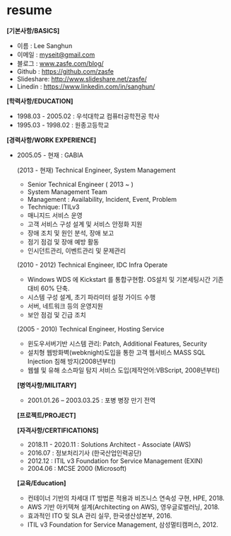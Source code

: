 # resume

**[기본사항/BASICS]**
- 이름 : Lee Sanghun
- 이메일 : myseit@gmail.com
- 블로그 : www.zasfe.com/blog/
- Github : https://github.com/zasfe
- Slideshare: http://www.slideshare.net/zasfe/
- Linedin : https://www.linkedin.com/in/sanghun/


**[학력사항/EDUCATION]**
- 1998.03 - 2005.02 : 우석대학교 컴퓨터공학전공 학사
- 1995.03 - 1998.02 : 원종고등학교

**[경력사항/WORK EXPERIENCE]**
- 2005.05 - 현재 : GABIA

  (2013 - 현재) Technical Engineer, System Management

  * Senior Technical Engineer ( 2013 ~ )
  * System Management Team
  * Management : Availability, Incident, Event, Problem
  * Technique: ITILv3
  * 매니지드 서비스 운영
  * 고객 서비스 구성 설계 및 서비스 안정화 지원
  * 장애 조치 및 원인 분석, 장애 보고
  * 점기 점검 및 장애 예방 활동
  * 인시던트관리, 이벤트관리 및 문제관리

  (2010 - 2012) Technical Engineer, IDC Infra Operate
  
  * Windows WDS 에 Kickstart 를 통합구현함. OS설치 및 기본세팅시간 기존대비 60% 단축.
  * 시스템 구성 설계, 초기 파라미터 설정 가이드 수행
  * 서버, 네트워크 등의 운영지원
  * 보안 점검 및 긴급 조치
  
  (2005 - 2010) Technical Engineer, Hosting Service
  
  * 윈도우서버기반 시스템 관리: Patch, Additional Features, Security 
  * 설치형 웹방화벽(webknight)도입을 통한 고객 웹서비스 MASS SQL Injection 침해 방지(2008년부터)
  * 웹쉘 및 유해 소스파일 탐지 서비스 도입(제작언어:VBScript, 2008년부터)
  
  **[병역사항/MILITARY]**
  
  * 2001.01.26 – 2003.03.25 : 포병 병장 만기 전역
  
  **[프로젝트/PROJECT]**
  
  **[자격사항/CERTIFICATIONS]**
  
  * 2018.11 - 2020.11 : Solutions Architect - Associate (AWS)
  * 2016.07 : 정보처리기사 (한국산업인력공단)
  * 2012.12 : ITIL v3 Foundation for Service Management  (EXIN)
  * 2004.06 : MCSE 2000 (Microsoft)
  
  
  **[교육/Education]**
  
  * 컨테이너 기반의 차세대 IT 방법론 적용과 비즈니스 연속성 구현, HPE, 2018.
  * AWS 기반 아키텍쳐 설계(Architecting on AWS), 영우글로벌러닝, 2018.
  * 효과적인 ITO 및 SLA 관리 실무, 한국생산성본부, 2016.
  * ITIL v3 Foundation for Service Management, 삼성멀티캠퍼스, 2012.
